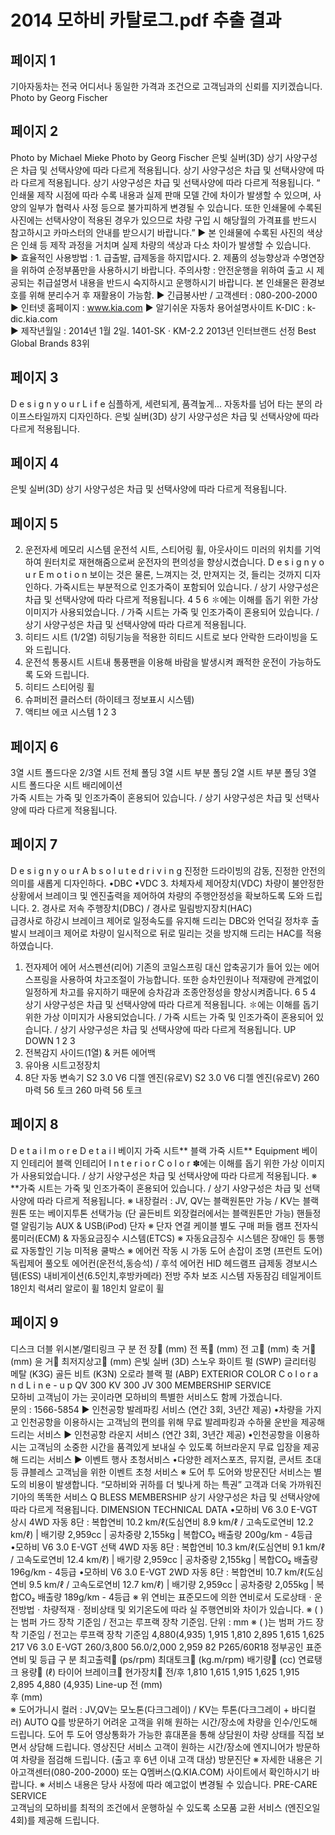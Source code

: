 # 2014 모하비 카탈로그.pdf 추출 결과

## 페이지 1

기아자동차는 전국 어디서나 동일한 가격과 조건으로 고객님과의 신뢰를 지키겠습니다.
Photo by  Georg Fischer


## 페이지 2

Photo by  Michael Mieke
Photo by  Georg Fischer
은빛 실버(3D)
상기 사양구성은 차급 및 선택사양에 따라 다르게 적용됩니다.
상기 사양구성은 차급 및 선택사양에 따라 다르게 적용됩니다.
상기 사양구성은 차급 및 선택사양에 따라 다르게 적용됩니다.
 “ 인쇄물 제작 시점에 따라 수록 내용과 실제 판매 모델 간에 차이가 발생할 수 있으며, 사양의 일부가 협력사 사정 등으로 불가피하게 변경될 수 있습니다. 
   또한 인쇄물에 수록된 사진에는 선택사양이 적용된 경우가 있으므로 차량 구입 시 해당월의 가격표를 반드시 참고하시고 카마스터의 안내를 받으시기 바랍니다.”
▶ 본 인쇄물에 수록된 사진의 색상은 인쇄 등 제작 과정을 거치며 실제 차량의 색상과 다소 차이가 발생할 수 있습니다.  
▶ 효율적인 사용방법 : 1. 급출발, 급제동을 하지맙시다. 2. 제품의 성능향상과 수명연장을 위하여 순정부품만을 사용하시기 바랍니다.
     주의사항 : 안전운행을 위하여 출고 시 제공되는 취급설명서 내용을 반드시 숙지하시고 운행하시기 바랍니다.
     본 인쇄물은 환경보호를 위해 분리수거 후 재활용이 가능함.
▶ 긴급봉사반 / 고객센터 : 080-200-2000  
▶ 인터넷 홈페이지 : www.kia.com
▶ 알기쉬운 자동차 용어설명사이트 K-DIC : k-dic.kia.com      
▶ 제작년월일 : 2014년 1월 2일.   1401-SK · KM-2.2
2013년 인터브랜드 선정
Best Global Brands 83위


## 페이지 3

D e s i g n  y o u r  L i f e
심플하게, 세련되게, 품격높게...
자동차를 넘어 타는 분의 라이프스타일까지 디자인하다.
은빛 실버(3D)
상기 사양구성은 차급 및 선택사양에 따라 다르게 적용됩니다.


## 페이지 4

은빛 실버(3D)
상기 사양구성은 차급 및 선택사양에 따라 다르게 적용됩니다.


## 페이지 5

2. 운전자세 메모리 시스템     운전석 시트, 스티어링 휠, 아웃사이드 미러의 위치를 기억하여 원터치로 재현해줌으로써  운전자의 편의성을 
     향상시켰습니다.
D e s i g n  y o u r  E m o t i o n
보이는 것은 물론, 느껴지는 것, 만져지는 것, 들리는 것까지 디자인하다.
가죽시트는 부분적으로 인조가죽이 포함되어 있습니다. / 상기 사양구성은 차급 및 선택사양에 따라 다르게 적용됩니다.
4
5
6
✽에는 이해를 돕기 위한 가상 이미지가 사용되었습니다. / 가죽 시트는 가죽 및 인조가죽이 혼용되어 있습니다. / 상기 사양구성은 차급 및 선택사양에 따라 다르게 적용됩니다.
1. 히티드 시트 (1/2열)      히팅기능을 적용한 히티드 시트로 보다 
    안락한 드라이빙을 도와 드립니다.
3. 운전석 통풍시트     시트내 통풍팬을 이용해 바람을 발생시켜 쾌적한 
     운전이 가능하도록 도와 드립니다.
4. 히티드 스티어링 휠
5. 슈퍼비전 클러스터 (하이테크 정보표시 시스템)
6. 액티브 에코 시스템
1
2
3


## 페이지 6

3열 시트 폴드다운
2/3열 시트 전체 폴딩
3열 시트 부분 폴딩
2열 시트 부분 폴딩 3열 시트 폴드다운 
시트 배리에이션    
가죽 시트는 가죽 및 인조가죽이 혼용되어 있습니다. / 상기 사양구성은 차급 및 선택사양에 따라 다르게 적용됩니다.


## 페이지 7

D e s i g n  y o u r  A b s o l u t e  d r i v i n g
진정한 드라이빙의 감동, 진정한 안전의 의미를 새롭게 디자인하다.
•DBC
•VDC
3. 차체자세 제어장치(VDC)    차량이 불안정한 상황에서 브레이크 
     및 엔진출력을 제어하여 차량의 주행안정성을 확보하도록 도와
     드립니다.
2. 경사로 저속 주행장치(DBC) / 경사로 밀림방지장치(HAC)  
    급경사로 하강시 브레이크 제어로 일정속도를 유지해 드리는 DBC와
     언덕길 정차후 출발시 브레이크 제어로 차량이 일시적으로 뒤로 
     밀리는 것을 방지해 드리는 HAC를 적용하였습니다.
1. 전자제어 에어 서스펜션(리어)   기존의 코일스프링 대신 압축공기가 들어 있는 에어스프링을 사용하여 차고조절이 가능합니다. 
     또한 승차인원이나 적재량에 관계없이 일정하게 차고를 유지하기 때문에 승차감과 조종안정성을 향상시켜줍니다.
6
5
4
상기 사양구성은 차급 및 선택사양에 따라 다르게 적용됩니다.
✽에는 이해를 돕기 위한 가상 이미지가 사용되었습니다. / 가죽 시트는 가죽 및 인조가죽이 혼용되어 있습니다. / 상기 사양구성은 차급 및 선택사양에 따라 다르게 적용됩니다.
UP
DOWN
1
2
3
4. 전복감지 사이드(1열) & 커튼 에어백
5. 유아용 시트고정장치
6. 8단 자동 변속기
S2 3.0 V6 디젤 엔진(유로V)
S2 3.0 V6 디젤 엔진(유로V)
260 마력  56 토크
260 마력  56 토크


## 페이지 8

D e t a i l  m o r e  D e t a i l
베이지 가죽 시트**
블랙 가죽 시트**
Equipment
베이지 인테리어
블랙 인테리어
I n t e r i o r  C o l o r
✽에는 이해를 돕기 위한 가상 이미지가 사용되었습니다. / 상기 사양구성은 차급 및 선택사양에 따라 다르게 적용됩니다.
※ **가죽 시트는 가죽 및 인조가죽이 혼용되어 있습니다. / 상기 사양구성은 차급 및 선택사양에 따라 다르게 적용됩니다.
※ 내장컬러 : JV, QV는 블랙원톤만 가능 / KV는 블랙원톤 또는 베이지투톤 선택가능 (단 골든비트 외장컬러에서는 블랙원톤만 가능)
핸들정렬 알림기능
AUX & USB(iPod) 단자
※ 단자 연결 케이블 별도 구매
퍼들 램프
전자식 룸미러(ECM) & 자동요금징수 시스템(ETCS)
※ 자동요금징수 시스템은 장애인 등 통행료 자동할인 기능 미적용 
쿨박스   ※ 에어컨 작동 시 가동
도어 손잡이 조명 (프런트 도어)
독립제어 풀오토 에어컨(운전석,동승석) / 후석 에어컨
HID 헤드램프
급제동 경보시스템(ESS)
내비게이션(6.5인치,후방카메라)
전방 주차 보조 시스템
자동잠김 테일게이트
18인치 럭셔리 알로이 휠
18인치 알로이 휠


## 페이지 9

디스크
더블 위시본/멀티링크
구             분
전  장
(mm)
전  폭
(mm)
전  고
(mm) 
축  거
(mm)
윤  거
최저지상고
(mm)
은빛 실버 (3D)
스노우 화이트 펄 (SWP)
글리터링 메탈 (K3G)
골든 비트 (K3N)
오로라 블랙 펄 (ABP)
EXTERIOR COLOR
C o l o r  a n d  L i n e - u p
QV 300
KV 300
JV 300
MEMBERSHIP SERVICE    
모하비 고객님이 가는 곳이라면 모하비의 특별한 서비스도 함께 가겠습니다.                                           
문의 : 1566-5854
▶ 인천공항 발레파킹 서비스 (연간 3회, 3년간 제공)
•차량을 가지고 인천공항을 이용하시는 고객님의 편의를 위해 무료 발레파킹과 수하물 운반을 제공해 드리는 서비스
▶ 인천공항 라운지 서비스 (연간 3회, 3년간 제공)
•인천공항을 이용하시는 고객님의 소중한 시간을 품격있게 보내실 수 있도록 허브라운지 무료 입장을 제공해 드리는 서비스
▶ 이벤트 행사 초청서비스 
•다양한 레저스포츠, 뮤지컬, 콘서트 초대 등 큐블레스 고객님을 위한 이벤트 초청 서비스
※ 도어 투 도어와 방문진단 서비스는 별도의 비용이 발생합니다.
“모하비와 귀하를 더 빛나게 하는 특권”
고객과 더욱 가까워진 기아의 똑똑한 서비스
Q BLESS MEMBERSHIP
상기 사양구성은 차급 및 선택사양에 따라 다르게 적용됩니다.
DIMENSION
TECHNICAL DATA
•모하비 V6 3.0 E-VGT 상시 4WD 자동 8단 : 복합연비 10.2 km/ℓ(도심연비 8.9 km/ℓ / 고속도로연비 12.2 km/ℓ) | 배기량 2,959cc | 공차중량 2,155kg | 복합CO₂ 배출량 200g/km - 4등급  
•모하비 V6 3.0 E-VGT 선택 4WD 자동 8단 : 복합연비 10.3 km/ℓ(도심연비 9.1 km/ℓ / 고속도로연비 12.4 km/ℓ) | 배기량 2,959cc | 공차중량 2,155kg | 복합CO₂ 배출량 196g/km - 4등급 
•모하비 V6 3.0 E-VGT  2WD 자동 8단 : 복합연비 10.7 km/ℓ(도심연비 9.5 km/ℓ / 고속도로연비 12.7 km/ℓ) | 배기량 2,959cc | 공차중량 2,055kg | 복합CO₂ 배출량 189g/km - 4등급 
※ 위 연비는 표준모드에 의한 연비로서 도로상태ㆍ운전방법ㆍ차량적재ㆍ정비상태 및 외기온도에 따라 실 주행연비와 차이가 있습니다.
※ (  )는 범퍼 가드 장착 기준임 / 전고는 루프랙 장착 기준임.     단위 : mm
※ (  )는 범퍼 가드 장착 기준임 / 전고는 루프랙 장착 기준임
4,880(4,935)
1,915
1,810
2,895
1,615
1,625
217
V6 3.0 E-VGT
260/3,800
56.0/2,000
2,959
82
P265/60R18
정부공인 표준연비 및 등급
구             분
최고출력
(ps/rpm)
최대토크
(kg.m/rpm)
배기량
(cc) 
연료탱크 용량
(ℓ)
타이어
브레이크
현가장치
전/후
1,810
1,615
1,915
1,625
1,915
2,895
4,880 (4,935)
Line-up
	전	(mm)	
	후	(mm)	
※ 도어가니시 컬러 : JV,QV는 모노톤(다크그레이) / KV는 투톤(다크그레이 + 바디컬러)
AUTO Q를 방문하기 어려운 고객을 위해 원하는 시간/장소에 차량을 
인수/인도해 드립니다.
도어 투 도어
영상통화가 가능한 휴대폰을 통해 상담원이 차량 상태를 직접 보면서 상담해 
드립니다.
영상진단 서비스
고객이 원하는 시간/장소에 엔지니어가 방문하여 차량을 점검해 드립니다.
(출고 후 6년 이내 고객 대상)
방문진단
※ 자세한 내용은 기아고객센터(080-200-2000) 또는 Q멤버스(Q.KIA.COM) 사이트에서 확인하시기 바랍니다.  ※ 서비스 내용은 당사 사정에 따라 예고없이 변경될 수 있습니다.
PRE-CARE SERVICE    
고객님의 모하비를 최적의 조건에서 운행하실 수 있도록 소모품 교환 서비스
(엔진오일 4회)를 제공해 드립니다. 


